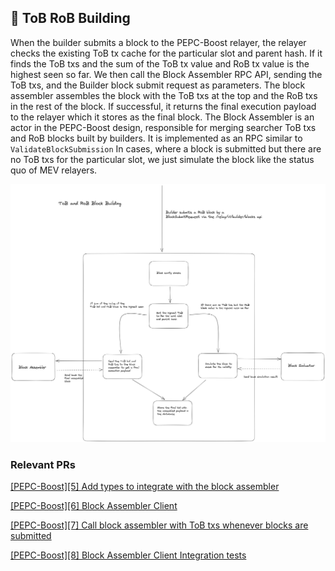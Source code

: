 ## 📝 ToB RoB Building

When the builder submits a block to the PEPC-Boost relayer, the relayer checks the existing ToB tx cache for the particular slot and parent hash. If it finds the ToB txs and the sum of the ToB tx value and RoB tx value is the highest seen so far. We then call the Block Assembler RPC API, sending the ToB txs, and the Builder block submit request as parameters. The block assembler assembles the block with the ToB txs at the top and the RoB txs in the rest of the block. If successful, it returns the final execution payload to the relayer which it stores as the final block.
The Block Assembler is an actor in the PEPC-Boost design, responsible for merging searcher ToB txs and RoB blocks built by builders. It is implemented as an RPC similar to `ValidateBlockSubmission`
In cases, where a block is submitted but there are no ToB txs for the particular slot, we just simulate the block like the status quo of MEV relayers.

![Relayer Block building](https://raw.githubusercontent.com/bharath-123/pepc-boost-docs/main/diagrams/TobRobBlockBuilding.png)

### Relevant PRs

[[PEPC-Boost][5] Add types to integrate with the block assembler](https://github.com/bharath-123/pepc-boost-relay/pull/8)

[[PEPC-Boost][6] Block Assembler Client](https://github.com/bharath-123/pepc-boost-relay/pull/9)

[[PEPC-Boost][7] Call block assembler with ToB txs whenever blocks are submitted](https://github.com/bharath-123/pepc-boost-relay/pull/10)

[[PEPC-Boost][8] Block Assembler Client Integration tests](https://github.com/bharath-123/pepc-boost-relay/pull/11)
